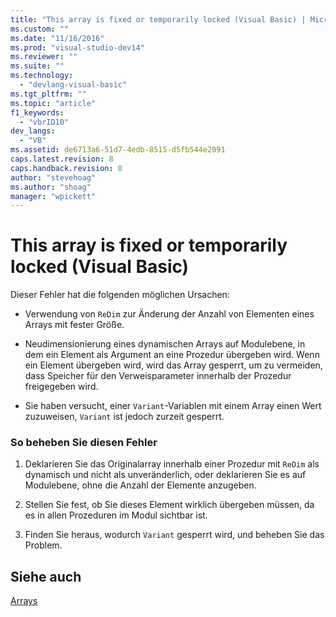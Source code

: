 ```yaml
---
title: "This array is fixed or temporarily locked (Visual Basic) | Microsoft Docs"
ms.custom: ""
ms.date: "11/16/2016"
ms.prod: "visual-studio-dev14"
ms.reviewer: ""
ms.suite: ""
ms.technology: 
  - "devlang-visual-basic"
ms.tgt_pltfrm: ""
ms.topic: "article"
f1_keywords: 
  - "vbrID10"
dev_langs: 
  - "VB"
ms.assetid: de6713a6-51d7-4edb-8515-d5fb544e2091
caps.latest.revision: 8
caps.handback.revision: 8
author: "stevehoag"
ms.author: "shoag"
manager: "wpickett"
---
```

# This array is fixed or temporarily locked (Visual Basic)
Dieser Fehler hat die folgenden möglichen Ursachen:  
  
-   Verwendung von `ReDim` zur Änderung der Anzahl von Elementen eines Arrays mit fester Größe.  
  
-   Neudimensionierung eines dynamischen Arrays auf Modulebene, in dem ein Element als Argument an eine Prozedur übergeben wird.  Wenn ein Element übergeben wird, wird das Array gesperrt, um zu vermeiden, dass Speicher für den Verweisparameter innerhalb der Prozedur freigegeben wird.  
  
-   Sie haben versucht, einer `Variant`\-Variablen mit einem Array einen Wert zuzuweisen, `Variant` ist jedoch zurzeit gesperrt.  
  
### So beheben Sie diesen Fehler  
  
1.  Deklarieren Sie das Originalarray innerhalb einer Prozedur mit `ReDim` als dynamisch und nicht als unveränderlich, oder deklarieren Sie es auf Modulebene, ohne die Anzahl der Elemente anzugeben.  
  
2.  Stellen Sie fest, ob Sie dieses Element wirklich übergeben müssen, da es in allen Prozeduren im Modul sichtbar ist.  
  
3.  Finden Sie heraus, wodurch `Variant` gesperrt wird, und beheben Sie das Problem.  
  
## Siehe auch  
 [Arrays](../../../visual-basic/programming-guide/language-features/arrays/index.md)